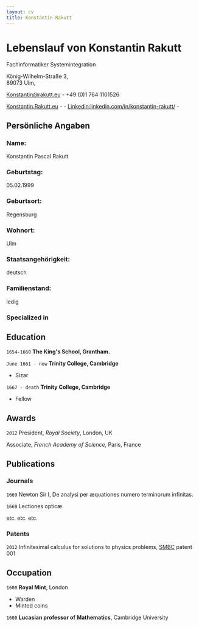 ```yaml
---
layout: cv
title: Konstantin Rakutt
---
```

# Lebenslauf von Konstantin Rakutt
Fachinformatiker Systemintegration

König-Wilhelm-Straße 3,<br/>
89073 Ulm,<br/>

<a href="mailto:Konstantin@rakutt.eu">Konstantin@rakutt.eu</a> - +49 (0)1 764 1101526

<div id="webaddress">
  <a href="https://konstantin.rakutt.eu"><i class="fa-solid fa-house"></i> Konstantin.Rakutt.eu</a> - 
  <a href="https://github.com/dieerkenntnis"><i class="fa-brands fa-github"></i> </a> - 
  <a href="https://www.linkedin.com/in/konstantin-rakutt/"><i class="fa-brands fa-linkedin"></i>Linkedin:linkedin.com/in/konstantin-rakutt/</a> - 
</div>


## Persönliche Angaben

### Name:
Konstantin Pascal Rakutt
### Geburtstag:
05.02.1999
### Geburtsort:
Regensburg
### Wohnort:
Ulm
### Staatsangehörigkeit:
deutsch
### Familienstand:
ledig
### Specialized in



## Education

`1654-1660`
__The King's School, Grantham.__

`June 1661 - now`
__Trinity College, Cambridge__

- Sizar

`1667 - death`
__Trinity College, Cambridge__

- Fellow



## Awards

`2012`
President, *Royal Society*, London, UK

Associate, *French Academy of Science*, Paris, France



## Publications

<!-- A list is also available [online](http://scholar.google.co.uk/citations?user=LTOTl0YAAAAJ) -->

### Journals

`1669`
Newton Sir I, De analysi per æquationes numero terminorum infinitas. 

`1669`
Lectiones opticæ.

etc. etc. etc.

### Patents

`2012`
Infinitesimal calculus for solutions to physics problems, [SMBC](http://www.techdirt.com/articles/20121011/09312820678/if-patents-had-been-around-time-newton.shtml) patent 001


## Occupation

`1600`
__Royal Mint__, London

- Warden
- Minted coins

`1600`
__Lucasian professor of Mathematics__, Cambridge University



<!-- ### Footer

Last updated: Feb 2024 -->


